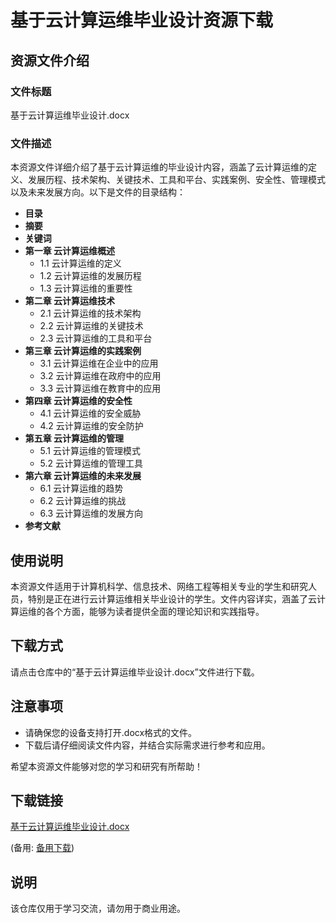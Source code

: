 # 基于云计算运维毕业设计资源下载

## 资源文件介绍

### 文件标题
基于云计算运维毕业设计.docx

### 文件描述
本资源文件详细介绍了基于云计算运维的毕业设计内容，涵盖了云计算运维的定义、发展历程、技术架构、关键技术、工具和平台、实践案例、安全性、管理模式以及未来发展方向。以下是文件的目录结构：

- **目录**
- **摘要**
- **关键词**
- **第一章 云计算运维概述**
  - 1.1 云计算运维的定义
  - 1.2 云计算运维的发展历程
  - 1.3 云计算运维的重要性
- **第二章 云计算运维技术**
  - 2.1 云计算运维的技术架构
  - 2.2 云计算运维的关键技术
  - 2.3 云计算运维的工具和平台
- **第三章 云计算运维的实践案例**
  - 3.1 云计算运维在企业中的应用
  - 3.2 云计算运维在政府中的应用
  - 3.3 云计算运维在教育中的应用
- **第四章 云计算运维的安全性**
  - 4.1 云计算运维的安全威胁
  - 4.2 云计算运维的安全防护
- **第五章 云计算运维的管理**
  - 5.1 云计算运维的管理模式
  - 5.2 云计算运维的管理工具
- **第六章 云计算运维的未来发展**
  - 6.1 云计算运维的趋势
  - 6.2 云计算运维的挑战
  - 6.3 云计算运维的发展方向
- **参考文献**

## 使用说明

本资源文件适用于计算机科学、信息技术、网络工程等相关专业的学生和研究人员，特别是正在进行云计算运维相关毕业设计的学生。文件内容详实，涵盖了云计算运维的各个方面，能够为读者提供全面的理论知识和实践指导。

## 下载方式

请点击仓库中的“基于云计算运维毕业设计.docx”文件进行下载。

## 注意事项

- 请确保您的设备支持打开.docx格式的文件。
- 下载后请仔细阅读文件内容，并结合实际需求进行参考和应用。

希望本资源文件能够对您的学习和研究有所帮助！

## 下载链接
[基于云计算运维毕业设计.docx](https://pan.quark.cn/s/3cc6d8f474c2) 

(备用: [备用下载](https://pan.baidu.com/s/1HgLPGgtDVgzglR4GPvuNWQ?pwd=1234))

## 说明

该仓库仅用于学习交流，请勿用于商业用途。
